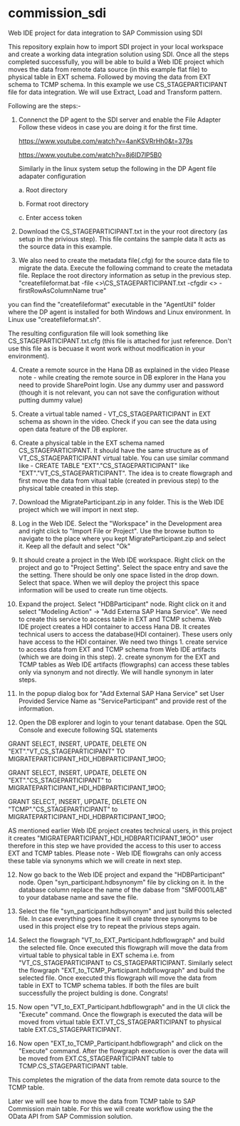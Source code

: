 # commission_sdi
Web IDE project for data integration to SAP Commission using SDI

This repository explain how to import SDI project in your local workspace and create a working data integration solution using SDI. Once all the steps completed successfully, you will be able to build a Web IDE project which moves the data from remote data source (in this example flat file) to physical table in EXT schema. Followed by moving the data from EXT schema to TCMP schema. In this example we use CS_STAGEPARTICIPANT file for data integration. We will use Extract, Load and Transform pattern.

Following are the steps:-

1. Connenct the DP agent to the SDI server and enable the File Adapter
Follow these videos in case you are doing it for the first time.

    https://www.youtube.com/watch?v=4anKSVRrHh0&t=379s

    https://www.youtube.com/watch?v=8j6lD7lP5B0

    Similarly in the linux system setup the following in the DP Agent file adapater configuration

    a.	Root directory

    b.	Format root directory

    c.	Enter access token

2. Download the CS_STAGEPARTICIPANT.txt in the your root directory (as setup in the privious step). This file contains the sample data  It acts as the source data in this example.

3. We also need to create the metadata file(.cfg) for the source data file to migrate the data. Execute the following command to create the metadata file. Replace the root directory information as setup in the previous step.
"createfileformat.bat -file <<rootdirectory>>\CS_STAGEPARTICIPANT.txt -cfgdir <<rootdirectory>> -firstRowAsColumnName true"

  you can find the "createfileformat" executable in the "AgentUtil" folder where the DP agent is installed for both Windows and Linux environment. In Linux use "createfileformat.sh".

  The resulting configuration file will look something like CS_STAGEPARTICIPANT.txt.cfg (this file is attached for just reference. Don't use this file as is becuase it wont work without modification in your environment).

 4. Create a remote source in the Hana DB as explained in the video
    Please note - while creating the remote source in DB explorer in the Hana you need to provide SharePoint login. Use any dummy user and password (though it is not relevant, you can not save the configuration without putting dummy value)

5. Create a virtual table named - VT_CS_STAGEPARTICIPANT in EXT schema as shown in the video. Check if you can see the data using open data feature of the DB explorer.

6. Create a physical table in the EXT schema named CS_STAGEPARTICIPANT. It should have the same structure as of VT_CS_STAGEPARTICIPANT virtual table. You can use similar command like - CREATE TABLE  "EXT"."CS_STAGEPARTICIPANT" like  "EXT"."VT_CS_STAGEPARTICIPANT". The idea is to create flowgraph and first move the data from vitual table (created in previous step) to the physical table created in this step.

7. Download the MigrateParticipant.zip in any folder. This is the Web IDE project which we will import in next step.

8. Log in the Web IDE. Select the "Workspace" in the Development area and right click to "Import File or Project". Use the browse button to navigate to the place where you kept MigrateParticipant.zip and select it. Keep all the default and select "Ok"

9. It should create a project in the Web IDE workspace. Right click on the project and go to "Project Setting". Select the space entry and save the the setting. There should be only one space listed in the drop down. Select that space. When we will deploy the project this space information will be used to create run time objects.

10. Expand the project. Select "HDBParticipant" node. Right click on it and select "Modeling Action" -> "Add Externa SAP Hana Service". We need to create this service to access table in EXT and TCMP schema. Web IDE project creates a HDI container to access Hana DB. It creates technical users to access the database(HDI container). These users only have access to the HDI container. We need two things 1. create service to access data from EXT and TCMP schema from Web IDE artifacts (which we are doing in this step). 2. create synonym for the EXT and TCMP tables as Web IDE artifacts (flowgraphs) can access these tables only via synonym and not directly. We will handle synonym in later steps.

10. In the popup dialog box for "Add External SAP Hana Service" set User Provided Service Name as "ServiceParticipant" and provide rest of the information.

11. Open the DB explorer and login to your tenant database. Open the SQL Console and execute following SQL statements

GRANT SELECT, INSERT, UPDATE, DELETE  ON "EXT"."VT_CS_STAGEPARTICIPANT" TO MIGRATEPARTICIPANT_HDI_HDBPARTICIPANT_1#OO;

GRANT SELECT, INSERT, UPDATE, DELETE  ON "EXT"."CS_STAGEPARTICIPANT" to MIGRATEPARTICIPANT_HDI_HDBPARTICIPANT_1#OO;

GRANT SELECT, INSERT, UPDATE, DELETE  ON "TCMP"."CS_STAGEPARTICIPANT" to MIGRATEPARTICIPANT_HDI_HDBPARTICIPANT_1#OO;

AS mentioned earlier Web IDE project creates technical users, in this project it creates "MIGRATEPARTICIPANT_HDI_HDBPARTICIPANT_1#OO" user therefore in this step we have provided the access to this user to access EXT and TCMP tables. Please note - Web IDE flowgrahs can only access these table via synonyms which we will create in next step.

12. Now go back to the Web IDE project and expand the "HDBParticipant" node. Open "syn_participant.hdbsynonym" file by clicking on it. In the database column replace the name of the dabase from "SMF0001LAB" to your database name and save the file.

13. Select the file "syn_participant.hdbsynonym" and just build this selected file. In case everything goes fine it will create three synonyms to be used in this project else try to repeat the privious steps again.

14. Select the flowgraph "VT_to_EXT_Participant.hdbflowgraph" and build the selected file. Once executed this flowgraph will move the data from virtual table to physical table in EXT schema i.e. from "VT_CS_STAGEPARTICIPANT to CS_STAGEPARTICIPANT.
Similarly select the flowgraph "EXT_to_TCMP_Participant.hdbflowgraph" and build the selected file. Once executed this flowgraph will move the data from table in EXT to TCMP schema tables.
If both the files are built successfully the project bulding is done. Congrats!

15. Now open "VT_to_EXT_Participant.hdbflowgraph" and in the UI click the "Execute" command. Once the flowgraph is executed the data will be moved from virtual table EXT.VT_CS_STAGEPARTICIPANT to physical table EXT.CS_STAGEPARTICIPANT.

16. Now open "EXT_to_TCMP_Participant.hdbflowgraph" and click on the "Execute" command. After the flowgraph execution is over the data will be moved from EXT.CS_STAGEPARTICIPANT table to TCMP.CS_STAGEPARTICIPANT table.

This completes the migration of the data from remote data source to the TCMP table.

Later we will see how to move the data from TCMP table to SAP Commission main table. For this we will create workflow using the the OData API from SAP Commission solution.